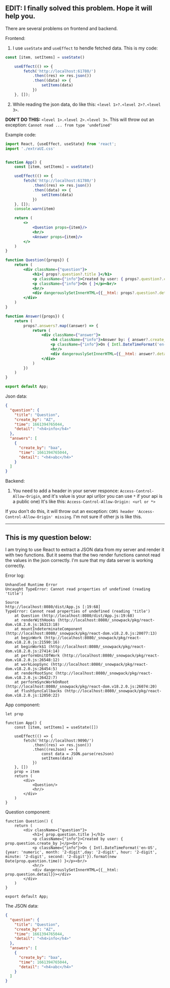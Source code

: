## EDIT: I finally solved this problem. Hope it will help you.
There are several problems on frontend and backend.

Frontend:
1. I use `useState` and `useEffect` to hendle fetched data.
This is my code:
```jsx
const [item, setItems] = useState()

    useEffect(() => {
        fetch('http://localhost:61780/')
            .then((res) => res.json())
            .then((data) => {
                setItems(data)
            })
    }, []);
```

2. While reading the json data, do like this: `<level 1>?.<level 2>?.<level 3>`.

**DON'T DO THIS:** `<level 1>.<level 2>.<level 3>`. This will throw out an exception: `Cannot read ... from type 'undefined'`

Example code: 
```jsx
import React, {useEffect, useState} from 'react';
import './extraUI.css'


function App() {
    const [item, setItems] = useState()

    useEffect(() => {
        fetch('http://localhost:61780/')
            .then((res) => res.json())
            .then((data) => {
                setItems(data)
            })
    }, []);
    console.warn(item)

    return (
        <>
            <Question props={item}/>
            <hr/>
            <Answer props={item}/>
        </>
    )
}

function Question({props}) {
    return (
        <div className={"question"}>
            <h1>{ props?.question?.title }</h1>
            <p className={"info"}>Created by user: { props?.question?.create_by }</p><br/>
            <p className={"info"}>On { }</p><br/>
            <hr/>
            <div dangerouslySetInnerHTML={{__html: props?.question?.detail}}></div>
        </div>
    )
}

function Answer({props}) {
    return (
        props?.answers?.map((answer) => {
            return (
                <div className={"answer"}>
                    <h4 className={"info"}>Answer by: { answer?.create_by }</h4><br/>
                    <p className={"info"}>On { Intl.DateTimeFormat('en-US', {year: 'numeric', month: '2-digit',day: '2-digit', hour: '2-digit', minute: '2-digit', second: '2-digit'}).format(new Date(answer?.time)) }</p><br/>
                    <hr/>
                    <div dangerouslySetInnerHTML={{__html: answer?.detail}}></div>
                </div>
            )
        })
    )
}

export default App;
```
Json data:
```json
{
  "question": {
    "title": "Question",
    "create_by": "AZ",
    "time": 1661394765044,
    "detail": "<h4>info</h4>"
  },
  "answers": [
    {
      "create_by": "baa",
      "time": 1661394765044,
      "detail": "<h4>abc</h4>"
    }
  ]
}
```

Backend: 
1. You need to add a header in your server responce: `Access-Control-Allow-Origin`, and it's value is your api url(or you can use `*` if your api is a public one)
It's like this: `Access-Control-Allow-Origin: <url or *>`

If you don't do this, it will throw out an exception: `CORS header 'Access-Control-Allow-Origin' missing`. I'm not sure if other js is like this.

***
## This is my question below:


I am trying to use React to extract a JSON data from my server and render it with two functions. But it seems that the two render functions cannot read the values in the json correctly.
I'm sure that my data server is working correctly.

Error log:
```
Unhandled Runtime Error
Uncaught TypeError: Cannot read properties of undefined (reading 'title')

Source
http://localhost:8080/dist/App.js [:19:68]
TypeError: Cannot read properties of undefined (reading 'title')
    at Question (http://localhost:8080/dist/App.js:19:68)
    at renderWithHooks (http://localhost:8080/_snowpack/pkg/react-dom.v18.2.0.js:16313:18)
    at mountIndeterminateComponent (http://localhost:8080/_snowpack/pkg/react-dom.v18.2.0.js:20077:13)
    at beginWork (http://localhost:8080/_snowpack/pkg/react-dom.v18.2.0.js:21590:16)
    at beginWork$1 (http://localhost:8080/_snowpack/pkg/react-dom.v18.2.0.js:27414:14)
    at performUnitOfWork (http://localhost:8080/_snowpack/pkg/react-dom.v18.2.0.js:26548:12)
    at workLoopSync (http://localhost:8080/_snowpack/pkg/react-dom.v18.2.0.js:26454:5)
    at renderRootSync (http://localhost:8080/_snowpack/pkg/react-dom.v18.2.0.js:26422:7)
    at performSyncWorkOnRoot (http://localhost:8080/_snowpack/pkg/react-dom.v18.2.0.js:26074:20)
    at flushSyncCallbacks (http://localhost:8080/_snowpack/pkg/react-dom.v18.2.0.js:12050:22)
```

App component:
```react
let prop

function App() {
    const [item, setItems] = useState([])

    useEffect(() => {
        fetch('http://localhost:9090/')
            .then((res) => res.json())
            .then((resJson) => {
                const data = JSON.parse(resJson)
                setItems(data)
            })
    }, [])
    prop = item
    return (
        <div>
            <Question/>
            <hr/>
        </div>
    )
}
```
Question component:
```react
function Question() {
    return (
        <div className={"question"}>
            <h1>{ prop.question.title }</h1>
            <p className={"info"}>Created by user: { prop.question.create_by }</p><br/>
            <p className={"info"}>On { Intl.DateTimeFormat('en-US', {year: 'numeric', month: '2-digit',day: '2-digit', hour: '2-digit', minute: '2-digit', second: '2-digit'}).format(new Date(prop.question.time)) }</p><br/>
            <hr/>
            <div dangerouslySetInnerHTML={{__html: prop.question.detail}}></div>
        </div>
    )
}

export default App;
```

The JSON data:
```json
{
  "question": {
    "title": "Question",
    "create_by": "AZ",
    "time": 1661394765044,
    "detail": "<h4>info</h4>"
  },
  "answers": [
    {
      "create_by": "baa",
      "time": 1661394765044,
      "detail": "<h4>abc</h4>"
    }
  ]
}
```
